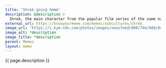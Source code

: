 ```yaml
---
title: 'Shrek going hmmm'
description: &description >
  Shrek, the main character from the popular film series of the same name, making a face that has been alternately interpreted as smug, awkward, bored, disaapproving, intrigued, or mildly approving, depending on the context in which it is used.
external_url: https://knowyourmeme.com/memes/subcultures/shrek
image_url: 'https://i.kym-cdn.com/photos/images/newsfeed/000/744/400/8d2.jpg'
image_alt: *description
image_title: *description
parent: Memes
layout: meme
---
```


{{ page.description }}